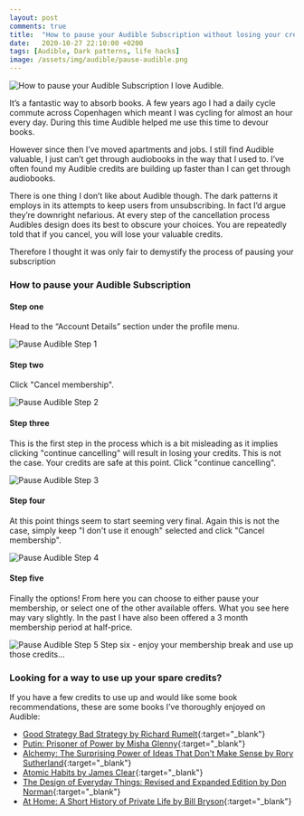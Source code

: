 ```yaml
---
layout: post
comments: true
title:  "How to pause your Audible Subscription without losing your credits"
date:   2020-10-27 22:10:00 +0200
tags: [Audible, Dark patterns, life hacks]
image: /assets/img/audible/pause-audible.png
---
```

![How to pause your Audible Subscription]({{site.baseurl}}/assets/img/audible/pause-audible.png)
I love Audible.

It’s a fantastic way to absorb books. A few years ago I had a daily cycle commute across Copenhagen which meant I was cycling for almost an hour every day. During this time Audible helped me use this time to devour books.

However since then I’ve moved apartments and jobs. I still find Audible valuable, I just can’t get through audiobooks in the way that I used to. I’ve often found my Audible credits are building up faster than I can get through audiobooks.

There is one thing I don’t like about Audible though. The dark patterns it employs in its attempts to keep users from unsubscribing. In fact I’d argue they’re downright nefarious. At every step of the cancellation process Audibles design does its best to obscure your choices. You are repeatedly told that if you cancel, you will lose your valuable credits.

Therefore I thought it was only fair to demystify the process of pausing your subscription

### How to pause your Audible Subscription 
#### Step one
Head to the “Account Details” section under the profile menu.

![Pause Audible Step 1]({{site.baseurl}}/assets/img/audible/pause-audible-step-1.png)
#### Step two
Click "Cancel membership".

![Pause Audible Step 2]({{site.baseurl}}/assets/img/audible/Pause-audible-step-2.png)
#### Step three
This is the first step in the process which is a bit misleading as it implies clicking "continue cancelling" will result in losing your credits. This is not the case. Your credits are safe at this point. Click "continue cancelling".

![Pause Audible Step 3]({{site.baseurl}}/assets/img/audible/Pause-audible-step-3.png)
#### Step four
At this point things seem to start seeming very final. Again this is not the case, simply keep "I don't use it enough" selected and click "Cancel membership".

![Pause Audible Step 4]({{site.baseurl}}/assets/img/audible/Pause-audible-step-4.png)
#### Step five
Finally the options! From here you can choose to either pause your membership, or select one of the other available offers. What you see here may vary slightly. In the past I have also been offered a 3 month membership period at half-price.

![Pause Audible Step 5]({{site.baseurl}}/assets/img/audible/Pause-audible-step-5-options.png)
Step six - enjoy your membership break and use up those credits...


### Looking for a way to use up your spare credits?
If you have a few credits to use up and would like some book recommendations, these are some books I’ve thoroughly enjoyed on Audible:
* [Good Strategy Bad Strategy by Richard Rumelt](https://www.audible.co.uk/pd/Good-Strategy-Bad-Strategy-Audiobook/0593162927?qid=1603833187&sr=1-1&ref=a_search_c3_lProduct_1_1&pf_rd_p=c6e316b8-14da-418d-8f91-b3cad83c5183&pf_rd_r=5JFASJKHDJ4P35XGD8SX){:target="_blank"}
* [Putin: Prisoner of Power by Misha Glenny](https://www.audible.co.uk/pd/Putin-Prisoner-of-Power-Audiobook/B07W4WVNXK?qid=1603830695&sr=1-1&ref=a_search_c3_lProduct_1_1&pf_rd_p=c6e316b8-14da-418d-8f91-b3cad83c5183&pf_rd_r=812CZ9E5J3AY3BKRPY6E){:target="_blank"}
* [Alchemy: The Surprising Power of Ideas That Don't Make Sense by Rory Sutherland](https://www.audible.co.uk/pd/Alchemy-Audiobook/1473566800?ref=a_library_t_c5_libItem_&pf_rd_p=da5752e8-6ae2-4c79-a3e2-1ab92e079358&pf_rd_r=5YHD41QDSE93NXM2QGB1){:target="_blank"}
* [Atomic Habits by James Clear](https://www.audible.co.uk/pd/Atomic-Habits-Audiobook/1473565421?ref=a_library_t_c5_libItem_&pf_rd_p=da5752e8-6ae2-4c79-a3e2-1ab92e079358&pf_rd_r=CN439FNY4S2Y7WEZA0BX){:target="_blank"}
* [The Design of Everyday Things: Revised and Expanded Edition by Don Norman](https://www.audible.co.uk/pd/The-Design-of-Everyday-Things-Audiobook/B07L5RH9LZ?ref=a_library_t_c5_libItem_&pf_rd_p=da5752e8-6ae2-4c79-a3e2-1ab92e079358&pf_rd_r=CN439FNY4S2Y7WEZA0BX){:target="_blank"}
* [At Home: A Short History of Private Life by Bill Bryson](https://www.audible.co.uk/pd/At-Home-A-Short-History-of-Private-Life-Audiobook/B004FTITV4?ref=a_library_t_c5_libItem_&pf_rd_p=da5752e8-6ae2-4c79-a3e2-1ab92e079358&pf_rd_r=CN439FNY4S2Y7WEZA0BX){:target="_blank"}